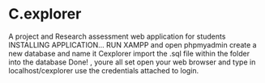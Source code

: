 # C.explorer
A project and Research assessment web application for students
INSTALLING APPLICATION...
RUN XAMPP 
and open phpmyadmin 
create a new database and name it Cexplorer 
import the .sql file within the folder into the database 
Done! , youre all set 
open your web browser and type in localhost/cexplorer use the credentials attached to login.
